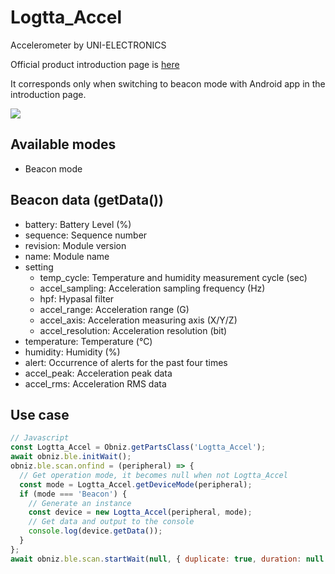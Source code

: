 # Logtta_Accel

Accelerometer by UNI-ELECTRONICS

Official product introduction page is [here](http://www.uni-elec.co.jp/logtta_page.html)

It corresponds only when switching to beacon mode with Android app in the introduction page.

![](image.jpg)

## Available modes

- Beacon mode

## Beacon data (getData())

- battery: Battery Level (%)
- sequence: Sequence number
- revision: Module version
- name: Module name
- setting
    - temp_cycle: Temperature and humidity measurement cycle (sec)
    - accel_sampling: Acceleration sampling frequency (Hz)
    - hpf: Hypasal filter
    - accel_range: Acceleration range (G)
    - accel_axis: Acceleration measuring axis (X/Y/Z)
    - accel_resolution: Acceleration resolution (bit)
- temperature: Temperature (℃)
- humidity: Humidity (%)
- alert: Occurrence of alerts for the past four times
- accel_peak: Acceleration peak data
- accel_rms: Acceleration RMS data

## Use case

```javascript
// Javascript
const Logtta_Accel = Obniz.getPartsClass('Logtta_Accel');
await obniz.ble.initWait();
obniz.ble.scan.onfind = (peripheral) => {
  // Get operation mode, it becomes null when not Logtta_Accel
  const mode = Logtta_Accel.getDeviceMode(peripheral);
  if (mode === 'Beacon') {
    // Generate an instance
    const device = new Logtta_Accel(peripheral, mode);
    // Get data and output to the console
    console.log(device.getData());
  }
};
await obniz.ble.scan.startWait(null, { duplicate: true, duration: null });
```
